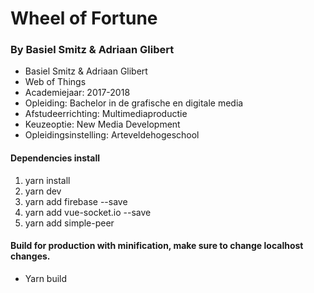 # Wheel of Fortune
### By Basiel Smitz & Adriaan Glibert
- Basiel Smitz & Adriaan Glibert
- Web of Things
- Academiejaar: 2017-2018
- Opleiding: Bachelor in de grafische en digitale media
- Afstudeerrichting: Multimediaproductie
- Keuzeoptie: New Media Development
- Opleidingsinstelling: Arteveldehogeschool

#### Dependencies install

1. yarn install
2. yarn dev
3. yarn add firebase --save
4. yarn add vue-socket.io --save
5. yarn add simple-peer

#### Build for production with minification, make sure to change localhost changes.
- Yarn build